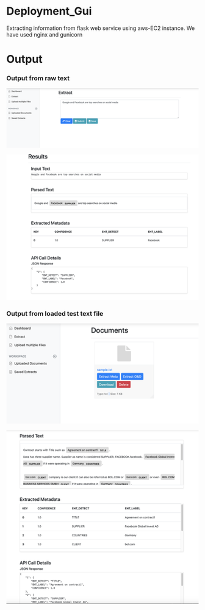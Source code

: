 # Deployment_Gui
Extracting information from flask web service using aws-EC2 instance. We have used nginx and gunicorn

# Output

### Output from raw text

!["User Interface"](images/1.png)

!["User Interface"](images/2.png)

### Output from loaded test text file

!["User Interface"](images/3.png)

!["User Interface"](images/4.png)
